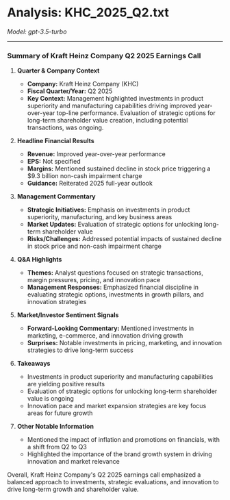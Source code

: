 # Analysis: KHC_2025_Q2.txt

*Model: gpt-3.5-turbo*

---

### Summary of Kraft Heinz Company Q2 2025 Earnings Call

1. **Quarter & Company Context**
   - **Company:** Kraft Heinz Company (KHC)
   - **Fiscal Quarter/Year:** Q2 2025
   - **Key Context:** Management highlighted investments in product superiority and manufacturing capabilities driving improved year-over-year top-line performance. Evaluation of strategic options for long-term shareholder value creation, including potential transactions, was ongoing.

2. **Headline Financial Results**
   - **Revenue:** Improved year-over-year performance
   - **EPS:** Not specified
   - **Margins:** Mentioned sustained decline in stock price triggering a $9.3 billion non-cash impairment charge
   - **Guidance:** Reiterated 2025 full-year outlook

3. **Management Commentary**
   - **Strategic Initiatives:** Emphasis on investments in product superiority, manufacturing, and key business areas
   - **Market Updates:** Evaluation of strategic options for unlocking long-term shareholder value
   - **Risks/Challenges:** Addressed potential impacts of sustained decline in stock price and non-cash impairment charge

4. **Q&A Highlights**
   - **Themes:** Analyst questions focused on strategic transactions, margin pressures, pricing, and innovation pace
   - **Management Responses:** Emphasized financial discipline in evaluating strategic options, investments in growth pillars, and innovation strategies

5. **Market/Investor Sentiment Signals**
   - **Forward-Looking Commentary:** Mentioned investments in marketing, e-commerce, and innovation driving growth
   - **Surprises:** Notable investments in pricing, marketing, and innovation strategies to drive long-term success

6. **Takeaways**
   - Investments in product superiority and manufacturing capabilities are yielding positive results
   - Evaluation of strategic options for unlocking long-term shareholder value is ongoing
   - Innovation pace and market expansion strategies are key focus areas for future growth

7. **Other Notable Information**
   - Mentioned the impact of inflation and promotions on financials, with a shift from Q2 to Q3
   - Highlighted the importance of the brand growth system in driving innovation and market relevance

Overall, Kraft Heinz Company's Q2 2025 earnings call emphasized a balanced approach to investments, strategic evaluations, and innovation to drive long-term growth and shareholder value.